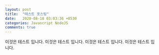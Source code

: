 ```yaml
---
layout: post
title:  "테스트 포스팅"
date:   2020-08-18 03:03:36 +0530
categories: Javascript NodeJS
comments: true
---
```

이것은 테스트 입니다.
이것은 테스트 입니다.
이것은 테스트 입니다.
이것은 테스트 입니다.
